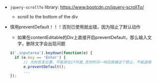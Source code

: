 

- `jquery-scrollTo` library: https://www.bootcdn.cn/jquery-scrollTo/
  - scroll to the bottom of the div

- 慎用preventDefault！！！否则已使用就出错，因为阻止了默认动作
  - 如果在contentEditable的Div上直接开启preventDefault，那么输入文字，删除文字会出现问题
  ```javascript
  $('.inputarea').keydown(function(e) {
    if (e.key == 'Enter') {
        // 光标恢复位置，不能放在if外面,否则时间一响应就被这个禁止，不能退格
        e.preventDefault();
        ...
  });
  ```
